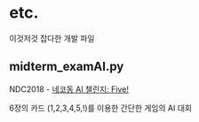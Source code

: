 # etc.
이것저것 잡다한 개발 파일

## midterm_examAI.py
NDC2018 - [네코동 AI 챌린지: Five!](http://necodong.com/)

6장의 카드 (1,2,3,4,5,!)를 이용한 간단한 게임의 AI 대회
